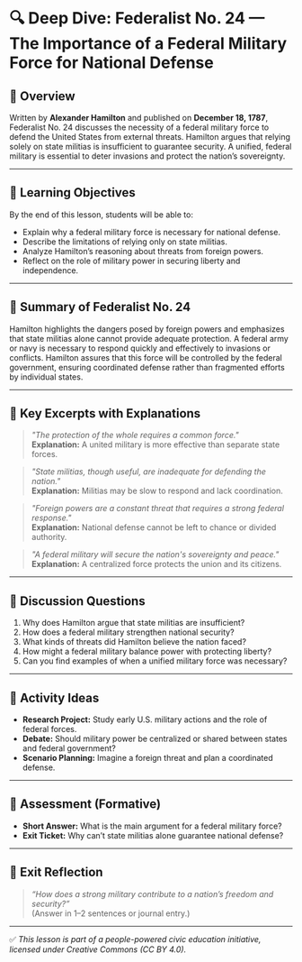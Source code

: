 # 🔍 Deep Dive: Federalist No. 24 — The Importance of a Federal Military Force for National Defense

## 🧭 Overview

Written by **Alexander Hamilton** and published on **December 18, 1787**, Federalist No. 24 discusses the necessity of a federal military force to defend the United States from external threats. Hamilton argues that relying solely on state militias is insufficient to guarantee security. A unified, federal military is essential to deter invasions and protect the nation’s sovereignty.

---

## 🎯 Learning Objectives

By the end of this lesson, students will be able to:  
- Explain why a federal military force is necessary for national defense.  
- Describe the limitations of relying only on state militias.  
- Analyze Hamilton’s reasoning about threats from foreign powers.  
- Reflect on the role of military power in securing liberty and independence.

---

## 📘 Summary of Federalist No. 24

Hamilton highlights the dangers posed by foreign powers and emphasizes that state militias alone cannot provide adequate protection. A federal army or navy is necessary to respond quickly and effectively to invasions or conflicts. Hamilton assures that this force will be controlled by the federal government, ensuring coordinated defense rather than fragmented efforts by individual states.

---

## 📖 Key Excerpts with Explanations

> *"The protection of the whole requires a common force."*  
**Explanation:** A united military is more effective than separate state forces.

> *"State militias, though useful, are inadequate for defending the nation."*  
**Explanation:** Militias may be slow to respond and lack coordination.

> *"Foreign powers are a constant threat that requires a strong federal response."*  
**Explanation:** National defense cannot be left to chance or divided authority.

> *"A federal military will secure the nation's sovereignty and peace."*  
**Explanation:** A centralized force protects the union and its citizens.

---

## 💬 Discussion Questions

1. Why does Hamilton argue that state militias are insufficient?  
2. How does a federal military strengthen national security?  
3. What kinds of threats did Hamilton believe the nation faced?  
4. How might a federal military balance power with protecting liberty?  
5. Can you find examples of when a unified military force was necessary?

---

## 🧪 Activity Ideas

- **Research Project:** Study early U.S. military actions and the role of federal forces.  
- **Debate:** Should military power be centralized or shared between states and federal government?  
- **Scenario Planning:** Imagine a foreign threat and plan a coordinated defense.

---

## 📎 Assessment (Formative)

- **Short Answer:** What is the main argument for a federal military force?  
- **Exit Ticket:** Why can’t state militias alone guarantee national defense?

---

## 🏁 Exit Reflection

> *“How does a strong military contribute to a nation’s freedom and security?”*  
(Answer in 1–2 sentences or journal entry.)

---

✅ *This lesson is part of a people-powered civic education initiative, licensed under Creative Commons (CC BY 4.0).*
